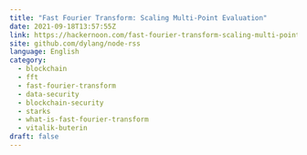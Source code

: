 ```yaml
---
title: "Fast Fourier Transform: Scaling Multi-Point Evaluation"
date: 2021-09-18T13:57:55Z
link: https://hackernoon.com/fast-fourier-transform-scaling-multi-point-evaluation?source=rss&utm_medium=RSS&utm_source=news.12bit.vn
site: github.com/dylang/node-rss
language: English
category:
  - blockchain
  - fft
  - fast-fourier-transform
  - data-security
  - blockchain-security
  - starks
  - what-is-fast-fourier-transform
  - vitalik-buterin
draft: false
---
```

